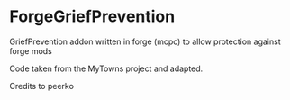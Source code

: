 ForgeGriefPrevention
====================

GriefPrevention addon written in forge (mcpc) to allow protection against forge mods

Code taken from the MyTowns project and adapted.

Credits to peerko